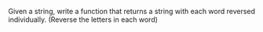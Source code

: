 Given a string, write a function that returns a string with each word reversed individually. (Reverse the letters in each word)
